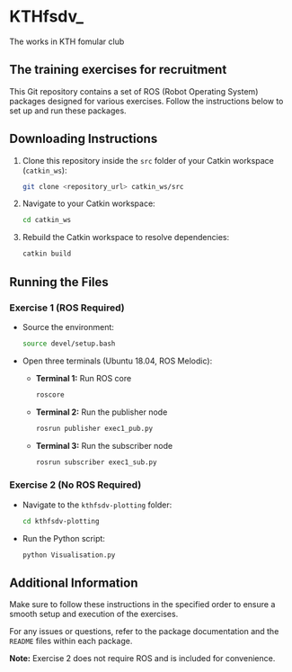 # KTHfsdv_
The works in KTH fomular club
## The training exercises for recruitment
This Git repository contains a set of ROS (Robot Operating System) packages designed for various exercises. Follow the instructions below to set up and run these packages.

## Downloading Instructions

1. Clone this repository inside the `src` folder of your Catkin workspace (`catkin_ws`):

    ```bash
    git clone <repository_url> catkin_ws/src
    ```

2. Navigate to your Catkin workspace:

    ```bash
    cd catkin_ws
    ```

3. Rebuild the Catkin workspace to resolve dependencies:

    ```bash
    catkin build
    ```

## Running the Files

### Exercise 1 (ROS Required)

- Source the environment:

    ```bash
    source devel/setup.bash
    ```

- Open three terminals (Ubuntu 18.04, ROS Melodic):

    - **Terminal 1:** Run ROS core

        ```bash
        roscore
        ```

    - **Terminal 2:** Run the publisher node

        ```bash
        rosrun publisher exec1_pub.py
        ```

    - **Terminal 3:** Run the subscriber node

        ```bash
        rosrun subscriber exec1_sub.py
        ```

### Exercise 2 (No ROS Required)

- Navigate to the `kthfsdv-plotting` folder:

    ```bash
    cd kthfsdv-plotting
    ```

- Run the Python script:

    ```bash
    python Visualisation.py
    ```

## Additional Information

Make sure to follow these instructions in the specified order to ensure a smooth setup and execution of the exercises.

For any issues or questions, refer to the package documentation and the `README` files within each package.

**Note:** Exercise 2 does not require ROS and is included for convenience.
